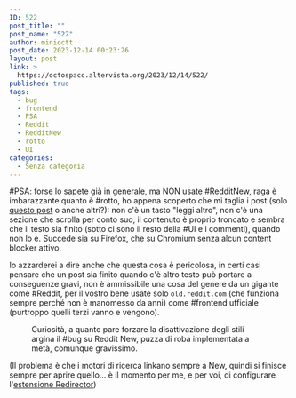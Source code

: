 ```yaml
---
ID: 522
post_title: ""
post_name: "522"
author: minioctt
post_date: 2023-12-14 00:23:26
layout: post
link: >
  https://octospacc.altervista.org/2023/12/14/522/
published: true
tags:
  - bug
  - frontend
  - PSA
  - Reddit
  - RedditNew
  - rotto
  - UI
categories:
  - Senza categoria
---
```

<!-- wp:paragraph -->
<p>#PSA: forse lo sapete già in generale, ma NON usate #RedditNew, raga è imbarazzante quanto è #rotto, ho appena scoperto che mi taglia i post (solo <a href="https://www.reddit.com/r/PSP/comments/54tuxr/guide_remotejoy_on_linux_with_6xx_fw/">questo post</a> o anche altri?): non c'è un tasto "leggi altro", non c'è una sezione che scrolla per conto suo, il contenuto è proprio troncato e sembra che il testo sia finito (sotto ci sono il resto della #UI e i commenti), quando non lo è. Succede sia su Firefox, che su Chromium senza alcun content blocker attivo.</p>
<!-- /wp:paragraph -->

<!-- wp:paragraph -->
<p>Io azzarderei a dire anche che questa cosa è pericolosa, in certi casi pensare che un post sia finito quando c'è altro testo può portare a conseguenze gravi, non è ammissibile una cosa del genere da un gigante come #Reddit, per il vostro bene usate solo <code>old.reddit.com</code> (che funziona sempre perché non è manomesso da anni) come #frontend ufficiale (purtroppo quelli terzi vanno e vengono).</p>
<!-- /wp:paragraph -->

<!-- wp:paragraph -->
<p></p>
<!-- /wp:paragraph -->

<!-- wp:image {"id":523,"sizeSlug":"large","linkDestination":"none"} -->
<figure class="wp-block-image size-large"><img src="https://octospacc.altervista.org/wp-content/uploads/2023/12/image-9-960x524.png" alt="" class="wp-image-523"/><figcaption class="wp-element-caption">Curiosità, a quanto pare forzare la disattivazione degli stili argina il #bug su Reddit New, puzza di roba implementata a metà, comunque gravissimo.</figcaption></figure>
<!-- /wp:image -->

<!-- wp:paragraph -->
<p></p>
<!-- /wp:paragraph -->

<!-- wp:paragraph -->
<p>(Il problema è che i motori di ricerca linkano sempre a New, quindi si finisce sempre per aprire quello... è il momento per me, e per voi, di configurare l'<a href="https://einaregilsson.com/redirector/">estensione Redirector</a>)</p>
<!-- /wp:paragraph -->